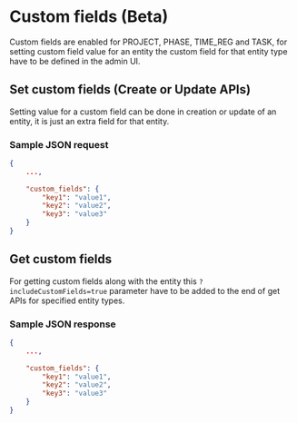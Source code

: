 # Custom fields (Beta)

Custom fields are enabled for PROJECT, PHASE, TIME_REG and TASK, for setting custom field value for an entity the custom field for that entity type have to be defined in the admin UI.

## Set custom fields (Create or Update APIs)

Setting value for a custom field can be done in creation or update of an entity, it is just an extra field for that entity.

### Sample JSON request
```json
{
    ...,
    
    "custom_fields": {
		"key1": "value1",
		"key2": "value2",
		"key3": "value3"
	}
}
```

## Get custom fields 

For getting custom fields along with the entity this `?includeCustomFields=true` parameter have to be added to the end of get APIs for specified entity types.

### Sample JSON response
```json
{
    ...,
    
    "custom_fields": {
		"key1": "value1",
		"key2": "value2",
		"key3": "value3"
	}
}
```
